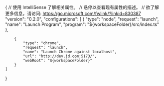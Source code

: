 {
    // 使用 IntelliSense 了解相关属性。 
    // 悬停以查看现有属性的描述。
    // 欲了解更多信息，请访问: https://go.microsoft.com/fwlink/?linkid=830387
    "version": "0.2.0",
    "configurations": [
        {
            "type": "node",
            "request": "launch",
            "name": "Launch Program",
            "program": "${workspaceFolder}/src/index.ts"
        },

        {
            "type": "chrome",
            "request": "launch",
            "name": "Launch Chrome against localhost",
            "url": "http://dev.jd.com:5173/",
            "webRoot": "${workspaceFolder}"
        }
    ]
}
